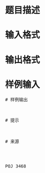 

# 题目描述



# 输入格式



# 输出格式



# 样例输入


<pre>
# 样例输出


<pre>
# 提示



# 来源


<p>
POJ 3468
</p>
<p>
<br/>
</p>
